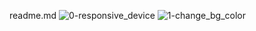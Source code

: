 readme.md
![0-responsive_device](https://github.com/vivianlove/alx-frontend/assets/103458056/c2945e55-2f1c-4263-901e-ffe9f90fb0f0)
![1-change_bg_color](https://github.com/vivianlove/alx-frontend/assets/103458056/44e38437-7960-4af0-bbc6-b44988e04ff8)

